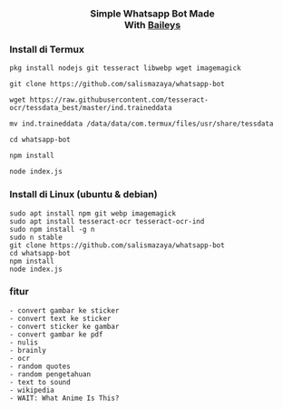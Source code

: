 
<div align="center"><h3>Simple Whatsapp Bot Made <br>With <a href="https://github.com/adiwajshing/Baileys">Baileys</a></h3></div> 

### Install di Termux
````
pkg install nodejs git tesseract libwebp wget imagemagick

git clone https://github.com/salismazaya/whatsapp-bot

wget https://raw.githubusercontent.com/tesseract-ocr/tessdata_best/master/ind.traineddata

mv ind.traineddata /data/data/com.termux/files/usr/share/tessdata 

cd whatsapp-bot

npm install

node index.js
````

### Install di Linux (ubuntu & debian)
```
sudo apt install npm git webp imagemagick
sudo apt install tesseract-ocr tesseract-ocr-ind
sudo npm install -g n
sudo n stable
git clone https://github.com/salismazaya/whatsapp-bot
cd whatsapp-bot
npm install
node index.js
```

### fitur
```
- convert gambar ke sticker
- convert text ke sticker
- convert sticker ke gambar
- convert gambar ke pdf
- nulis
- brainly
- ocr
- random quotes
- random pengetahuan
- text to sound
- wikipedia
- WAIT: What Anime Is This?
```
